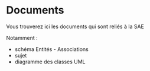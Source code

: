 # Documents
Vous trouverez ici les documents qui sont reliés à la SAE 

Notamment :
- schéma Entités - Associations 
- sujet
- diagramme des classes UML
 